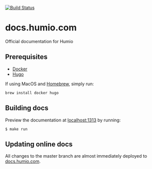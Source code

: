 [![Build Status](https://drone.humio.cloud/api/badges/humio/docs.humio.com/status.svg)](https://drone.humio.cloud/humio/docs.humio.com)

# docs.humio.com
Official documentation for Humio

## Prerequisites
* [Docker](https://docs.docker.com/install/)
* [Hugo](https://gohugo.io/)

If using MacOS and [Homebrew](https://brew.sh/), simply run:

```
brew install docker hugo
```

## Building docs
Preview the documentation at [localhost:1313](http://localhost:1313) by running:

```
$ make run
```

## Updating online docs
All changes to the master branch are almost immediately deployed to [docs.humio.com](https://docs.humio.com).
